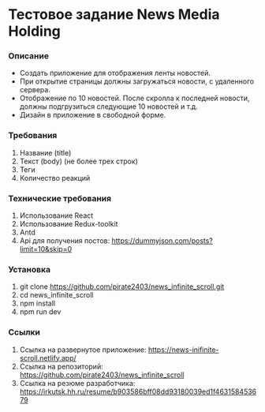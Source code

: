 # Тестовое задание News Media Holding

### Описание

- Создать приложение для отображения ленты новостей.
- При открытие страницы должны загружаться новости, с удаленного сервера.
- Отображение по 10 новостей. После скролла к последней новости, должны подгрузиться следующие 10 новостей и т.д.
- Дизайн в приложение в свободной форме.

### Требования

1. Название (title)
2. Текст (body) (не более трех строк)
3. Теги
4. Количество реакций

### Технические требования

1. Использование React
2. Использование Redux-toolkit
3. Antd
4. Api для получения постов: https://dummyjson.com/posts?limit=10&skip=0

### Установка

1. git clone https://github.com/pirate2403/news_infinite_scroll.git
2. cd news_infinite_scroll
3. npm install
4. npm run dev

### Ссылки

1. Ссылка на развернутое приложение: https://news-inifinite-scroll.netlify.app/
2. Ссылка на репозиторий: https://github.com/pirate2403/news_infinite_scroll
3. Ссылка на резюме разработчика: https://irkutsk.hh.ru/resume/b903586bff08dd93180039ed1f463158453679